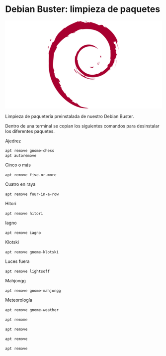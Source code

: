 # Debian Buster: limpieza de paquetes

![GitHub Logo](/debian-logo-1024x576.png)

Limpieza de paquetería preinstalada de nuestro Debian Buster. 

Dentro de una terminal se copian los siguientes comandos para desinstalar los diferentes paquetes.

Ajedrez

```
apt remove gnome-chess
apt autoremove
```

Cinco o más

`apt remove five-or-more`

Cuatro en raya

`apt remove four-in-a-row`

Hitori

`apt remove hitori`

Iagno

`apt remove iagno`

Klotski

`apt remove gnome-klotski`

Luces fuera

`apt remove lightsoff`

Mahjongg

`apt remove gnome-mahjongg`

Meteorología

`apt remove gnome-weather`

`apt remome`

`apt remove`

`apt remove`

`apt remove`

